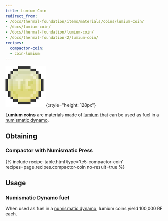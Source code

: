 ```yaml
---
title: Lumium Coin
redirect_from:
- /docs/thermal-foundation/items/materials/coins/lumium-coin/
- /docs/lumium-coin/
- /docs/thermal-foundation/lumium-coin/
- /docs/thermal-foundation-2/lumium-coin/
recipes:
  compactor-coin:
  - coin-lumium
---
```


![Lumium coin](/assets/images/thermal-foundation-2/coin-lumium.png){:style="height: 128px"}


**Lumium coins** are materials made of [lumium](/docs/1.12/thermal-foundation-2/lumium-ingot/) that can be
used as fuel in a [numismatic dynamo](/docs/1.12/thermal-expansion-5/numismatic-dynamo/).


Obtaining
---------

### Compactor with Numismatic Press
{% include recipe-table.html type='te5-compactor-coin' recipes=page.recipes.compactor-coin no-result=true %}


Usage
-----

### Numismatic Dynamo fuel
When used as fuel in a [numismatic dynamo](/docs/1.12/thermal-expansion-5/numismatic-dynamo/), lumium
coins yield 100,000 RF each.
